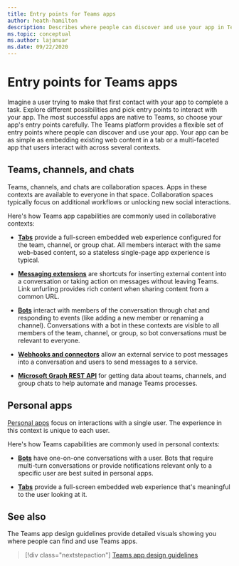 ```yaml
---
title: Entry points for Teams apps
author: heath-hamilton
description: Describes where people can discover and use your app in Teams.
ms.topic: conceptual
ms.author: lajanuar
ms.date: 09/22/2020
---
```


# Entry points for Teams apps

Imagine a user trying to make that first contact with your app to complete a task. Explore different possibilities and pick entry points to interact with your app. The most successful apps are native to Teams, so choose your app's entry points carefully.
The Teams platform provides a flexible set of entry points where people can discover and use your app. Your app can be as simple as embedding existing web content in a tab or a multi-faceted app that users interact with across several contexts.

## Teams, channels, and chats

Teams, channels, and chats are collaboration spaces. Apps in these contexts are available to everyone in that space. Collaboration spaces typically focus on additional workflows or unlocking new social interactions.

Here's how Teams app capabilities are commonly used in collaborative contexts:

* [**Tabs**](~/tabs/what-are-tabs.md) provide a full-screen embedded web experience configured for the team, channel, or group chat. All members interact with the same web-based content, so a stateless single-page app experience is typical.

* [**Messaging extensions**](~/messaging-extensions/what-are-messaging-extensions.md) are shortcuts for inserting external content into a conversation or taking action on messages without leaving Teams. Link unfurling provides rich content when sharing content from a common URL.

* [**Bots**](~/bots/what-are-bots.md) interact with members of the conversation through chat and responding to events (like adding a new member or renaming a channel). Conversations with a bot in these contexts are visible to all members of the team, channel, or group, so bot conversations must be relevant to everyone.

* [**Webhooks and connectors**](~/webhooks-and-connectors/what-are-webhooks-and-connectors.md) allow an external service to post messages into a conversation and users to send messages to a service.

* [**Microsoft Graph REST API**](https://docs.microsoft.com/graph/teams-concept-overview) for getting data about teams, channels, and group chats to help automate and manage Teams processes.

## Personal apps

[Personal apps](../concepts/design/personal-apps.md) focus on interactions with a single user. The experience in this context is unique to each user.

Here's how Teams capabilities are commonly used in personal contexts:

* [**Bots**](~/bots/what-are-bots.md) have one-on-one conversations with a user. Bots that require multi-turn conversations or provide notifications relevant only to a specific user are best suited in personal apps.

* [**Tabs**](~/tabs/what-are-tabs.md) provide a full-screen embedded web experience that's meaningful to the user looking at it.

## See also

The Teams app design guidelines provide detailed visuals showing you where people can find and use Teams apps.

> [!div class="nextstepaction"]
> [Teams app design guidelines](../concepts/design/design-teams-app-overview.md)
